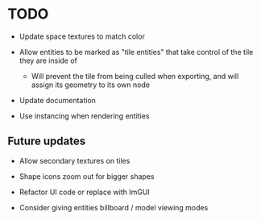 # TODO

- Update space textures to match color

- Allow entities to be marked as "tile entities" that take control of the tile they are inside of

    * Will prevent the tile from being culled when exporting, and will assign its geometry to its own node

- Update documentation

- Use instancing when rendering entities

## Future updates

- Allow secondary textures on tiles

- Shape icons zoom out for bigger shapes

- Refactor UI code or replace with ImGUI

- Consider giving entities billboard / model viewing modes
